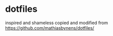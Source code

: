 dotfiles
========

inspired and shameless copied and modified from
https://github.com/mathiasbynens/dotfiles/